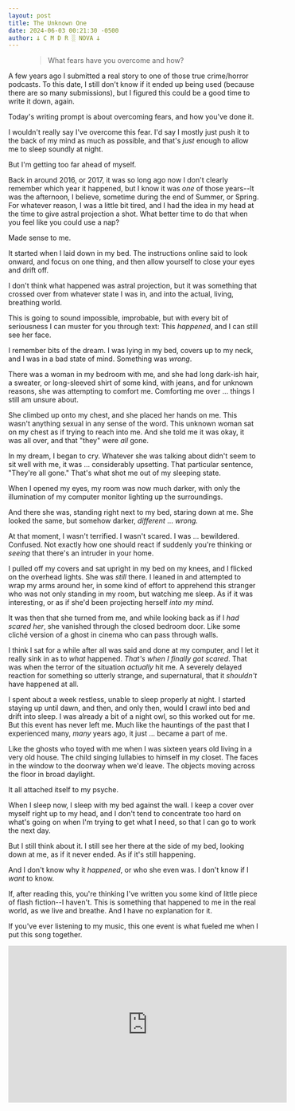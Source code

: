 ```yaml
---
layout: post
title: The Unknown One
date: 2024-06-03 00:21:30 -0500
author: 𐕣 C M D R ░ NOVA 𐕣
---
```


<!-- wp:pullquote -->
<figure class="wp-block-pullquote"><blockquote><p>What fears have you overcome and how?</p></blockquote></figure>
<!-- /wp:pullquote -->

<!-- wp:paragraph -->
<p>A few years ago I submitted a real story to one of those true crime/horror podcasts. To this date, I still don't know if it ended up being used (because there are so many submissions), but I figured this could be a good time to write it down, again.</p>
<!-- /wp:paragraph -->

<!-- wp:paragraph -->
<p>Today's writing prompt is about overcoming fears, and how you've done it.</p>
<!-- /wp:paragraph -->

<!-- wp:paragraph -->
<p>I wouldn't really say I've overcome this fear. I'd say I mostly just push it to the back of my mind as much as possible, and that's <em>just</em> enough to allow me to sleep soundly at night.</p>
<!-- /wp:paragraph -->

<!-- wp:paragraph -->
<p>But I'm getting too far ahead of myself.</p>
<!-- /wp:paragraph -->

<!-- wp:paragraph -->
<p>Back in around 2016, or 2017, it was so long ago now I don't clearly remember which year it happened, but I know it was <em>one</em> of those years--It was the afternoon, I believe, sometime during the end of Summer, or Spring. For whatever reason, I was a little bit tired, and I had the idea in my head at the time to give astral projection a shot. What better time to do that when you feel like you could use a nap?</p>
<!-- /wp:paragraph -->

<!-- wp:paragraph -->
<p>Made sense to me.</p>
<!-- /wp:paragraph -->

<!-- wp:paragraph -->
<p>It started when I laid down in my bed. The instructions online said to look onward, and focus on one thing, and then allow yourself to close your eyes and drift off.</p>
<!-- /wp:paragraph -->

<!-- wp:paragraph -->
<p>I don't think what happened was astral projection, but it was something that crossed over from whatever state I was in, and into the actual, living, breathing world.</p>
<!-- /wp:paragraph -->

<!-- wp:paragraph -->
<p>This is going to sound impossible, improbable, but with every bit of seriousness I can muster for you through text: This <em>happened</em>, and I can still see her face.</p>
<!-- /wp:paragraph -->

<!-- wp:paragraph -->
<p>I remember bits of the dream. I was lying in my bed, covers up to my neck, and I was in a bad state of mind. Something was <em>wrong</em>.</p>
<!-- /wp:paragraph -->

<!-- wp:paragraph -->
<p>There was a woman in my bedroom with me, and she had long dark-ish hair, a sweater, or long-sleeved shirt of some kind, with jeans, and for unknown reasons, she was attempting to comfort me. Comforting me over ... things I still am unsure about.</p>
<!-- /wp:paragraph -->

<!-- wp:paragraph -->
<p>She climbed up onto my chest, and she placed her hands on me. This wasn't anything sexual in any sense of the word. This unknown woman sat on my chest as if trying to reach into me. And she told me it was okay, it was all over, and that "they" were <em>all</em> gone.</p>
<!-- /wp:paragraph -->

<!-- wp:paragraph -->
<p>In my dream, I began to cry. Whatever she was talking about didn't seem to sit well with me, it was ... considerably upsetting. That particular sentence, "They're all gone." That's what shot me out of my sleeping state.</p>
<!-- /wp:paragraph -->

<!-- wp:paragraph -->
<p>When I opened my eyes, my room was now much darker, with only the illumination of my computer monitor lighting up the surroundings.</p>
<!-- /wp:paragraph -->

<!-- wp:paragraph -->
<p>And there she was, standing right next to my bed, staring down at me. She looked the same, but somehow darker, <em>different</em> ... <em>wrong.</em></p>
<!-- /wp:paragraph -->

<!-- wp:paragraph -->
<p>At that moment, I wasn't terrified. I wasn't scared. I was ... bewildered. Confused. Not exactly how one should react if suddenly you're thinking or <em>seeing</em> that there's an intruder in your home.</p>
<!-- /wp:paragraph -->

<!-- wp:paragraph -->
<p>I pulled off my covers and sat upright in my bed on my knees, and I flicked on the overhead lights. She was <em>still</em> there. I leaned in and attempted to wrap my arms around her, in some kind of effort to apprehend this stranger who was not only standing in my room, but watching me sleep. As if it was interesting, or as if she'd been projecting herself <em>into my mind</em>.</p>
<!-- /wp:paragraph -->

<!-- wp:paragraph -->
<p>It was then that she turned from me, and while looking back as if I <em>had scared her</em>, she vanished through the closed bedroom door. Like some cliché version of a ghost in cinema who can pass through walls.</p>
<!-- /wp:paragraph -->

<!-- wp:paragraph -->
<p>I think I sat for a while after all was said and done at my computer, and I let it really sink in as to <em>what</em> happened. <em>That's when I finally got scared</em>. That was when the terror of the situation <em>actually</em> hit me. A severely delayed reaction for something so utterly strange, and supernatural, that it <em>shouldn't</em> have happened at all.</p>
<!-- /wp:paragraph -->

<!-- wp:paragraph -->
<p>I spent about a week restless, unable to sleep properly at night. I started staying up until dawn, and then, and only then, would I crawl into bed and drift into sleep. I was already a bit of a night owl, so this worked out for me. But this event has never left me. Much like the hauntings of the past that I experienced many, <em>many </em>years ago, it just ... became a part of me.</p>
<!-- /wp:paragraph -->

<!-- wp:paragraph -->
<p>Like the ghosts who toyed with me when I was sixteen years old living in a very old house. The child singing lullabies to himself in my closet. The faces in the window to the doorway when we'd leave. The objects moving across the floor in broad daylight.</p>
<!-- /wp:paragraph -->

<!-- wp:paragraph -->
<p>It all attached itself to my psyche.</p>
<!-- /wp:paragraph -->

<!-- wp:paragraph -->
<p>When I sleep now, I sleep with my bed against the wall. I keep a cover over myself right up to my head, and I don't tend to concentrate too hard on what's going on when I'm trying to get what I need, so that I can go to work the next day.</p>
<!-- /wp:paragraph -->

<!-- wp:paragraph -->
<p>But I still think about it. I still see her there at the side of my bed, looking down at me, as if it never ended. As if it's still happening.</p>
<!-- /wp:paragraph -->

<!-- wp:paragraph -->
<p>And I don't know why it <em>happened</em>, or who she even was. I don't know if I <em>want</em> to know.</p>
<!-- /wp:paragraph -->

<!-- wp:paragraph -->
<p>If, after reading this, you're thinking I've written you some kind of little piece of flash fiction--I haven't. This is something that happened to me in the real world, as we live and breathe. And I have no explanation for it.</p>
<!-- /wp:paragraph -->

<!-- wp:paragraph -->
<p>If you've ever listening to my music, this one event is what fueled me when I put this song together.</p>
<!-- /wp:paragraph -->

<iframe width="560" height="315" src="https://www.youtube.com/embed/OaxX387unPk?si=NBksmVbagUXAtdxy" title="YouTube video player" frameborder="0" allow="accelerometer; autoplay; clipboard-write; encrypted-media; gyroscope; picture-in-picture; web-share" referrerpolicy="strict-origin-when-cross-origin" allowfullscreen></iframe>